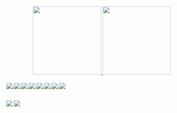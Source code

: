 <div align="center">
  <a href="https://github.com/isabellymonteiro">
  <img height="180em" src="https://github-readme-stats.vercel.app/api?username=isabellymonteiro&show_icons=true&theme=github_dark&include_all_commits=true&count_private=true"/>
  <img height="180em" src="https://github-readme-stats.vercel.app/api/top-langs/?username=isabellymonteiro&layout=compact&langs_count=7&theme=github_dark"/>
</div>
  <div style="display: inline_block"><br>
  <img align="center" src="https://camo.githubusercontent.com/81299f436b4881e69a21fc8670d991dfa78bb1175085303e97c5424fb85637ca/68747470733a2f2f696d672e736869656c64732e696f2f62616467652f2d52656163742d3030303030303f7374796c653d666c61742d737175617265266c6f676f3d7265616374">
  <img align="center" src="https://camo.githubusercontent.com/3121e8d59f7b8f247b7c77eb8cd46923441f289b40349ae6d87d5c06ec42184a/68747470733a2f2f696d672e736869656c64732e696f2f62616467652f547970657363726970742d3030303030303f7374796c653d666c61742d737175617265266c6f676f3d74797065736372697074">
  <img align="center" src="https://camo.githubusercontent.com/59aba51f28025c0dc10f5e46c50c9cae8320164cf27d1c3e4c74d87247dc1ef1/68747470733a2f2f696d672e736869656c64732e696f2f62616467652f2d48544d4c352d3030303030303f7374796c653d666c61742d737175617265266c6f676f3d68746d6c35">
  <img align="center" src="https://camo.githubusercontent.com/41c746a6b96524216584d500f3bd2a0d92c2b76c6786d490bdc40aef88ac414b/68747470733a2f2f696d672e736869656c64732e696f2f62616467652f435353332d3030303030303f7374796c653d666c61742d737175617265266c6f676f3d63737333266c6f676f436f6c6f723d323534626464">
  <img align="center" src="https://camo.githubusercontent.com/83251b43ed98c68cb483b24c12aab020d58576c8dfd910711678b1fba41c8fdf/68747470733a2f2f696d672e736869656c64732e696f2f62616467652f2d5374796c65645f436f6d706f6e656e74732d3030303030303f7374796c653d666c61742d737175617265266c6f676f3d7374796c65642d636f6d706f6e656e7473">
  <img align="center" src="https://camo.githubusercontent.com/d7cc936d4c7961d5e8cbbf59d32885dd409fe668afbb10f6be8de2855cab162f/68747470733a2f2f696d672e736869656c64732e696f2f62616467652f2d4e6f64656a732d3030303030303f7374796c653d666c61742d737175617265266c6f676f3d4e6f64652e6a73">
  <img align="center" src="https://camo.githubusercontent.com/cb87f525f653680c7fc872ea747f5c670e9f84b1393745ec3e556960bd502382/68747470733a2f2f696d672e736869656c64732e696f2f62616467652f457870726573732e6a732d3030303030303f7374796c653d666c61742d737175617265266c6f676f3d65787072657373">
  <img align="center" src="https://camo.githubusercontent.com/653a9ce2bec90b2bd7ef0e11e1f687f7545852b36685177db728ebf9950708be/68747470733a2f2f696d672e736869656c64732e696f2f62616467652f2d4865726f6b752d3030303030303f7374796c653d666c61742d737175617265266c6f676f3d6865726f6b75266c6f676f436f6c6f723d343130303933">
</div>
  
##

<div>
  <a href = "mailto:isabellymr7@gmail.com" target="_blank"><img src="https://img.shields.io/badge/-Gmail-D14836?style=for-the-badge&logo=gmail&logoColor=white" target="_blank"></a>
  <a href="https://www.linkedin.com/in/isabelly-monteiro-963317176/" target="_blank"><img src="https://img.shields.io/badge/-LinkedIn-%230077B5?style=for-the-badge&logo=linkedin&logoColor=white" target="_blank"></a>
</div>
